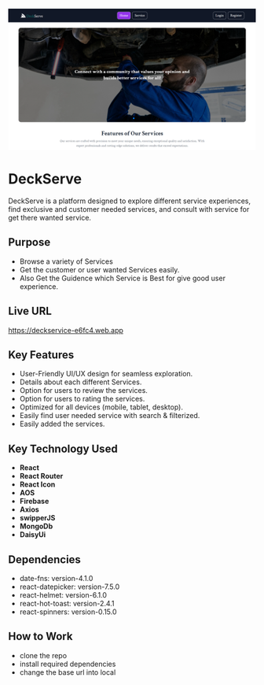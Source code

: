 ![logo](src/assets/cover.png)

# DeckServe

DeckServe is a platform designed to explore different service experiences, find exclusive and customer needed services, and consult with service for get there wanted service.

## Purpose

- Browse a variety of Services
- Get the customer or user wanted Services easily.
- Also Get the Guidence which Service is Best for give good user experience.

## Live URL

https://deckservice-e6fc4.web.app

## Key Features

- User-Friendly UI/UX design for seamless exploration.
- Details about each different Services.
- Option for users to review the services.
- Option for users to rating the services.
- Optimized for all devices (mobile, tablet, desktop).
- Easily find user needed service with search & filterized.
- Easily added the services.

## Key Technology Used

- **React** 
- **React Router**
- **React Icon**
- **AOS**
- **Firebase**
- **Axios**
- **swipperJS**
- **MongoDb**
- **DaisyUi**

## Dependencies
- date-fns: version-4.1.0
- react-datepicker: version-7.5.0
- react-helmet: version-6.1.0
- react-hot-toast: version-2.4.1
- react-spinners: version-0.15.0

## How to Work

- clone the repo
- install required dependencies
- change the base url into local